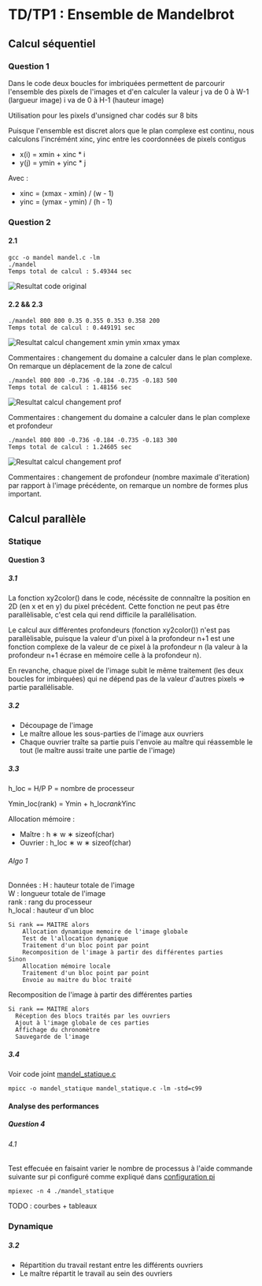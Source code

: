# TD/TP1 : Ensemble de Mandelbrot

## Calcul séquentiel

### Question 1 

Dans le code deux boucles for imbriquées permettent de parcourir l'ensemble des pixels de l'images et d'en calculer la valeur
  j va de 0 à W-1 (largueur image)
  i va de 0 à H-1 (hauteur image) 

Utilisation pour les pixels d'unsigned char codés sur 8 bits

Puisque l'ensemble est discret alors que le plan complexe est continu, nous calculons l'incrémént xinc, yinc entre les coordonnées de pixels contigus

  * x(i) = xmin + xinc * i
  * y(j) = ymin + yinc * j

Avec :

  * xinc = (xmax - xmin) / (w - 1)
  * yinc = (ymax - ymin) / (h - 1)

### Question 2

#### 2.1
```
gcc -o mandel mandel.c -lm  
./mandel  
Temps total de calcul : 5.49344 sec
```

![Resultat code original](mandel_base.ras)

#### 2.2 && 2.3
```
./mandel 800 800 0.35 0.355 0.353 0.358 200  
Temps total de calcul : 0.449191 sec
```

![Resultat calcul changement xmin ymin xmax ymax](img/mandel_800_800_0.35_0.355_0.353_0.358_200.ras)

Commentaires : changement du domaine a calculer dans le plan complexe. On remarque un déplacement de la zone de calcul

```
./mandel 800 800 -0.736 -0.184 -0.735 -0.183 500  
Temps total de calcul : 1.48156 sec
```

![Resultat calcul changement prof](img/mandel_800_800_-0.736_-0.184_-0.735_-0.183_500.ras)

Commentaires : changement du domaine a calculer dans le plan complexe et profondeur


```
./mandel 800 800 -0.736 -0.184 -0.735 -0.183 300  
Temps total de calcul : 1.24605 sec
```

![Resultat calcul changement prof](img/mandel_800_800_-0.736_-0.184_-0.735_-0.183_300.ras)

Commentaires : changement de profondeur (nombre maximale d'iteration) par rapport à l'image précédente, on remarque un nombre de formes plus important.

## Calcul parallèle

### Statique

#### Question 3

##### 3.1

La fonction xy2color() dans le code, nécéssite de connnaître la position en 2D (en x et en y) du pixel précédent. Cette fonction ne peut pas être parallèlisable, c'est cela qui rend difficile la parallélisation.

Le calcul aux différentes profondeurs (fonction xy2color()) n'est pas parallèlisable, puisque la valeur d'un pixel à la profondeur n+1 est une fonction complexe de la valeur de ce pixel à la profondeur n (la valeur à la profondeur n+1 écrase en mémoire celle à la profondeur n). 

En revanche, chaque pixel de l'image subit le même traitement (les deux boucles for imbirquées) qui ne dépend pas de la valeur d'autres pixels => partie parallélisable.

##### 3.2

* Découpage de l'image
* Le maître alloue les sous-parties de l'image aux ouvriers
* Chaque ouvrier traîte sa partie puis l'envoie au maître qui réassemble le tout (le maître aussi traite une partie de l'image)

##### 3.3

h_loc = H/P
P = nombre de processeur

Ymin_loc(rank) = Ymin + h_loc*rank*Yinc

Allocation mémoire :

  * Maître : h ∗ w ∗ sizeof(char)
  * Ouvrier : h_loc ∗ w ∗ sizeof(char)

###### Algo 1 

Données :
  H : hauteur totale de l'image  
  W : longueur totale de l'image  
  rank : rang du processeur  
  h_local : hauteur d'un bloc  

```
Si rank == MAITRE alors
	Allocation dynamique memoire de l'image globale  
	Test de l'allocation dynamique  
	Traitement d'un bloc point par point  
	Recomposition de l'image à partir des différentes parties  
Sinon  
	Allocation mémoire locale  
	Traitement d'un bloc point par point  
	Envoie au maitre du bloc traité  
```

Recomposition de l'image à partir des différentes parties 

```
Si rank == MAITRE alors
  Réception des blocs traités par les ouvriers
  Ajout à l'image globale de ces parties
  Affichage du chronomètre
  Sauvegarde de l'image
```

##### 3.4

Voir code joint [mandel_statique.c](src/mandel_statique.c)
```
mpicc -o mandel_statique mandel_statique.c -lm -std=c99
```

#### Analyse des performances

##### Question 4

###### 4.1

Test effecuée en faisaint varier le nombre de processus à l'aide commande suivante sur pi configuré comme expliqué dans [configuration pi](config_pi.md)

```
mpiexec -n 4 ./mandel_statique
```

TODO : courbes + tableaux

### Dynamique

##### 3.2

* Répartition du travail restant entre les différents ouvriers
* Le maître répartit le travail au sein des ouvriers